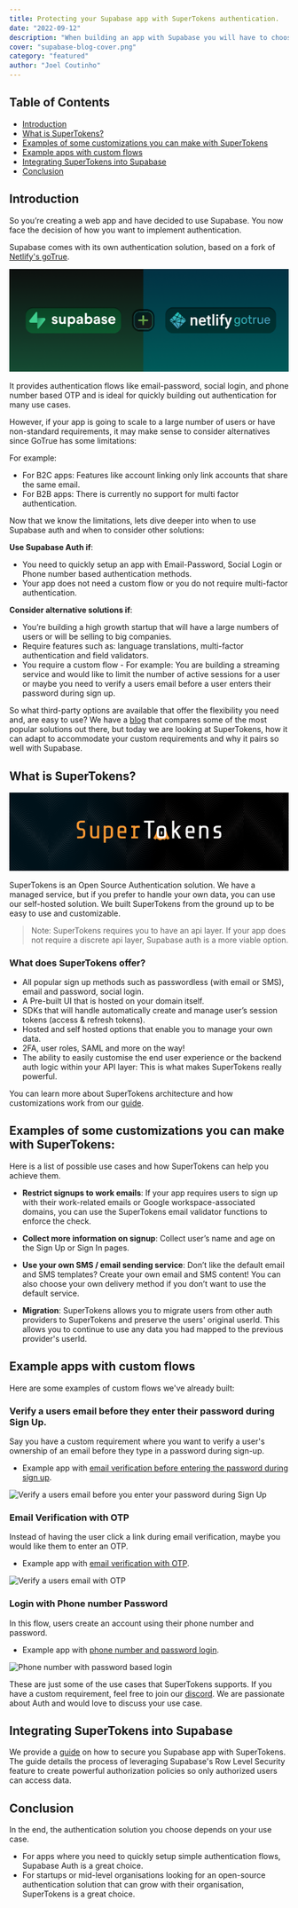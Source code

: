 ```yaml
---
title: Protecting your Supabase app with SuperTokens authentication.
date: "2022-09-12"
description: "When building an app with Supabase you will have to choose an authentication solution. Here are some reasons why you should choose SuperTokens as you auth provider and why it pairs so well with Supabase"
cover: "supabase-blog-cover.png"
category: "featured"
author: "Joel Coutinho"
---
```


## Table of Contents

- [Introduction](#introduction)
- [What is SuperTokens?](#what-is-supertokens)
- [Examples of some customizations you can make with SuperTokens](#examples-of-some-customizations-you-can-make-with-supertokens)
- [Example apps with custom flows](#example-apps-with-custom-flows)
- [Integrating SuperTokens into Supabase](#integrating-supertokens-into-supabase)
- [Conclusion](#conclusion)


## Introduction

So you’re creating a web app and have decided to use Supabase. You now face the decision of how you want to implement authentication.

Supabase comes with its own authentication solution, based on a fork of [Netlify's goTrue](https://supabase.com/docs/learn/auth-deep-dive/auth-gotrue).

![Netlify goTrue](./gotrue-supabase-logo.png)

It provides authentication flows like email-password, social login, and phone number based OTP and is ideal for quickly building out authentication for many use cases.

However, if your app is going to scale to a large number of users or have non-standard requirements, it may make sense to consider alternatives since GoTrue has some limitations:

For example:
- For B2C apps: Features like account linking only link accounts that share the same email.
- For B2B apps: There is currently no support for multi factor authentication.

Now that we know the limitations, lets dive deeper into when to use Supabase auth and when to consider other solutions:

**Use Supabase Auth if**:
- You need to quickly setup an app with Email-Password, Social Login or Phone number based authentication methods.
- Your app does not need a custom flow or you do not require multi-factor authentication.

**Consider alternative solutions if**:
- You’re building a high growth startup that will have a large numbers of users or will be selling to big companies.
- Require features such as: language translations, multi-factor authentication and field validators.
- You require a custom flow - For example: You are building a streaming service and would like to limit the number of active sessions for a user or maybe you need to verify a users email before a user enters their password during sign up.

So what third-party options are available that offer the flexibility you need and, are easy to use? 
We have a [blog](https://supertokens.com/blog/auth0-alternatives-auth0-vs-okta-vs-cognito-vs-supertokens) that compares some of the most popular solutions out there, but today we are looking at SuperTokens, how it can adapt to accommodate your custom requirements and why it pairs so well with Supabase.

## What is SuperTokens?

![SuperTokens Logo](./supertokens-logo.png)

SuperTokens is an Open Source Authentication solution. We have a managed service, but if you prefer to handle your own data, you can use our self-hosted solution. We built SuperTokens from the ground up to be easy to use and customizable.

> Note: SuperTokens requires you to have an api layer. If your app does not require a discrete api layer, Supabase auth is a more viable option.

### What does SuperTokens offer?
- All popular sign up methods such as passwordless (with email or SMS), email and password, social login.
- A Pre-built UI that is hosted on your domain itself. 
- SDKs that will handle automatically create and manage user’s session tokens (access & refresh tokens).
- Hosted and self hosted options that enable you to manage your own data.
- 2FA, user roles, SAML and more on the way!
- The ability to easily customise the end user experience or the backend auth logic within your API layer: This is what makes SuperTokens really powerful.

You can learn more about SuperTokens architecture and how customizations work from our [guide](https://supertokens.com/docs/thirdpartyemailpassword/architecture).

## Examples of some customizations you can make with SuperTokens:

Here is a list of possible use cases and how SuperTokens can help you achieve them.

- **Restrict signups to work emails**: If your app requires users to sign up with their work-related emails or Google workspace-associated domains, you can use the SuperTokens email validator functions to enforce the check.

- **Collect more information on signup**: Collect user’s name and age on the Sign Up or Sign In pages.

- **Use your own SMS / email sending service**: Don’t like the default email and SMS templates? Create your own email and SMS content! You can also choose your own delivery method if you don’t want to use the default service.

- **Migration**: SuperTokens allows you to migrate users from other auth providers to SuperTokens and preserve the users' original userId. This allows you to continue to use any data you had mapped to the previous provider's userId.

## Example apps with custom flows
Here are some examples of custom flows we've already built:

### Verify a users email before they enter their password during Sign Up.
Say you have a custom requirement where you want to verify a user's ownership of an email before they type in a password during sign-up.

- Example app with [email verification before entering the password during sign up](https://github.com/supertokens/supertokens-auth-react/tree/master/examples/with-emailverification-then-password-thirdpartyemailpassword).

![Verify a users email before you enter your password during Sign Up ](./verify-email-before-password.gif)

### Email Verification with OTP
Instead of having the user click a link during email verification, maybe you would like them to enter an OTP.
- Example app with [email verification with OTP](https://github.com/supertokens/supertokens-auth-react/tree/master/examples/with-emailverification-with-otp).

![Verify a users email with OTP](./emailverification-with-otp.gif)

### Login with Phone number Password
In this flow, users create an account using their phone number and password.
- Example app with [phone number and password login](https://github.com/supertokens/supertokens-auth-react/tree/master/examples/with-phone-password).

![Phone number with password based login](./phone-password-login.gif)

These are just some of the use cases that SuperTokens supports. If you have a custom requirement, feel free to join our [discord](https://supertokens.com/discord). We are passionate about Auth and would love to discuss your use case.

## Integrating SuperTokens into Supabase

We provide a [guide](https://supabase.com/docs/guides/integrations/supertokens) on how to secure you Supabase app with SuperTokens. The guide details the process of leveraging Supabase's Row Level Security feature to create powerful authorization policies so only authorized users can access data.

## Conclusion

In the end, the authentication solution you choose depends on your use case.
- For apps where you need to quickly setup simple authentication flows, Supabase Auth is a great choice.
- For startups or mid-level organisations looking for an open-source authentication solution that can grow with their organisation, SuperTokens is a great choice.